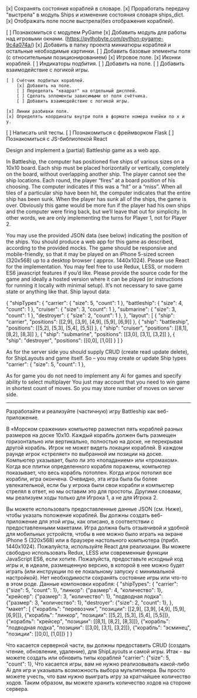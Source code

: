 [x] Сохранять состояния кораблей в словаре. 
[x] Проработать передачу "выстрела" в модуль Ships и изменение состояния словаря ships_dict. 
[x] Отображать поле после выстрела(без отображения кораблей). 


[ ] Познакомиться с модулем PyGame
    [x] Добавить модуль для работы над игровыми окнами. (https://pythobyte.com/python-pygame-9c4a074a/)
    [x] Добавить в папку проекта миниатюры кораблей и остальные необходимые картинки.
    [ ] Добавить базовые элементы поля (с относительным позиционированием)
        [x] Игровое поле.
        [x] Иконки кораблей.
        [ ] Индикаторы подбития.
            [ ] Добавить на поле.
            [ ] Добавить взаимодействие с логикой игры.

    [ ] Счётчик подбитых кораблей.
        [х] Добавить на поле.
        [ ] Переделать "квадрат" на отдельный дисплей.
        [ ] Сделать эллементы зависимыми от поля счётчика.
        [ ] Добавить взаимодействие с логикой игры.

    [х] Линии разбивки поля.
    [х] Определять координаты внутри поля в формате номера ячейки по x и y.




[ ] Написать unit тесты.
[ ] Познакомиться с фреймворком Flask
[ ] Познакомиться с JS-библиотекой React


Design and implement a (partial) Battleship game as a web app.

In Battleship, the computer has positioned five ships of various sizes on a 10x10 board.
Each ship must be placed horizontally or vertically, completely on the board, without
overlapping another ship. The player cannot see the ship locations. Each round, the player
“fires” at a board position of his choosing. The computer indicates if this was a “hit” or a
“miss”. When all tiles of a particular ship have been hit, the computer indicates that the entire
ship has been sunk. When the player has sunk all of the ships, the game is over.
Obviously this game would be more fun if the player had his own ships and the computer were
firing back, but we’ll leave that out for simplicity. In other words, we are only implementing
the turns for Player 1, not for Player 2.

You may use the provided JSON data (see below) indicating the position of the ships.
You should produce a web app for this game as described, according to the provided mocks.
The game should be responsive and mobile-friendly, so that it may be played on an iPhone 5-sized
screen (320x568) up to a desktop browser ( approx. 1440x1024).
Please use React for the implementation. You may feel free to use Redux, LESS, or modern ES6
javascript features if you’d like. Please provide the source code for the game and ideally a
hosted version where it can be played (or instructions for running it locally with minimal setup).
It’s not necessary to save game state or anything like that.
Ship layout data:

{
"shipTypes": {
"carrier": { "size": 5, "count": 1 },
"battleship": { "size": 4, "count": 1 },
"cruiser": { "size": 3, "count": 1 },
"submarine": { "size": 3, "count": 1 },
"destroyer": { "size": 2, "count": 1 },
},
"layout": [
{ "ship": "carrier", "positions": [[2,9], [3,9], [4,9], [5,9], [6,9]] },
{ "ship": "battleship", "positions": [[5,2], [5,3], [5,4], [5,5]] },
{ "ship": "cruiser", "positions": [[8,1], [8,2], [8,3]] },
{ "ship": "submarine", "positions": [[3,0], [3,1], [3,2]] },
{ "ship": "destroyer", "positions": [[0,0], [1,0]] }
]
}


As for the server side you should supply CRUD (create read update delete), for ShipLayouts and game itself.
So – you may create or update Ship types "carrier": { "size": 5, "count": 1 },

As for game you do not need to implement any Ai for games and specify ability to select multiplayer
You just may account that 	you need to win game in shortest count of moves. So you may store number of moves on server side.
___________________________________________________________________

Разработайте и реализуйте (частичную) игру Battleship как веб-приложение.

В «Морском сражении» компьютер разместил пять кораблей разных размеров на доске 10х10.
Каждый корабль должен быть размещен горизонтально или вертикально, полностью на доске,
не перекрывая другой корабль. Игрок не может видеть локации кораблей. В каждом раунде игрок
«стреляет» по выбранной им позиции на доске. Компьютер указывает, было ли это «попаданием»
или «промахом». Когда все плитки определенного корабля поражены, компьютер показывает,
что весь корабль потоплен. Когда игрок потопил все корабли, игра окончена.
Очевидно, эта игра была бы более увлекательной, если бы у игрока были свои корабли и компьютер
стрелял в ответ, но мы оставим это для простоты. Другими словами, мы реализуем ходы только для
Игрока 1, а не для Игрока 2.

Вы можете использовать предоставленные данные JSON (см. Ниже), чтобы указать положение кораблей.
Вы должны создать веб-приложение для этой игры, как описано, в соответствии с предоставленными
макетами. Игра должна быть отзывчивой и удобной для мобильных устройств, чтобы в нее можно было
играть на экране iPhone 5 (320x568) или в браузере настольного компьютера (прибл. 1440x1024).
Пожалуйста, используйте React для реализации. Вы можете свободно использовать Redux, LESS или
современные функции JavaScript ES6, если хотите. Пожалуйста, предоставьте исходный код игры и,
в идеале, размещенную версию, в которой в нее можно будет играть (или инструкции по ее
локальному запуску с минимальной настройкой). Нет необходимости сохранять состояние игры
или что-то в этом роде. Данные компоновки корабля:
{
"shipTypes": {
"carrier": {"size": 5, "count": 1},
"линкор": {"размер": 4, "количество": 1},
"крейсер": {"размер": 3, "количество": 1},
"подводная лодка": {"размер": 3, "количество": 1},
"destroyer": {"size": 2, "count": 1},
},
"макет": [
{"корабль": "перевозчик", "позиции": [[2,9], [3,9], [4,9], [5,9], [6,9]]},
{"корабль": "линкор", "позиции": [[5,2], [5,3], [5,4], [5,5]]},
{"корабль": "крейсер", "позиции": [[8,1], [8,2], [8,3]]},
{"корабль": "подводная лодка", "позиции": [[3,0], [3,1], [3,2]]},
{"корабль": "эсминец", "позиции": [[0,0], [1,0]]}
]
}

Что касается серверной части, вы должны предоставить CRUD (создать чтение, обновление, удаление), для ShipLayouts и самой игры.
Итак - вы можете создать или обновить типы кораблей "carrier": {"size": 5, "count": 1},
Что касается игры, вам не нужно реализовывать какой-либо Ai для игр и указывать возможность выбора мультиплеера.
Вы просто можете учесть, что вам нужно выиграть игру за кратчайшее количество ходов. Таким образом, вы можете хранить количество ходов на стороне сервера.